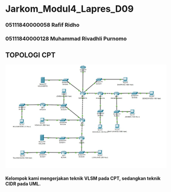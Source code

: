 # Jarkom_Modul4_Lapres_D09

### 05111840000058 Rafif Ridho
### 05111840000128 Muhammad Rivadhli Purnomo

## TOPOLOGI CPT
![img](/img/1.jpg)

#### Kelompok kami mengerjakan teknik VLSM pada CPT, sedangkan teknik CIDR pada UML.

